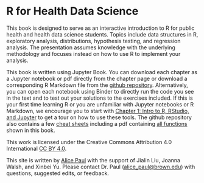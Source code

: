 # R for Health Data Science

This book is designed to serve as an interactive introduction to R for public health and health data science students. Topics include data structures in R, exploratory analysis, distributions, hypothesis testing, and regression analysis. The presentation assumes knowledge with the underlying methodology and focuses instead on how to use R to implement your analysis.  

This book is written using Jupyter Book. You can download each chapter as a Jupyter notebook or pdf directly from the chapter page or download a corresponding R Markdown file from the [github repository](https://github.com/alicepaul/r-for-health-data-science). Alternatively, you can open each notebook using Binder to directly run the code you see in the text and to test out your solutions to the exercises included. If this is your first time learning R or you are unfamiliar with Jupyter notebooks or R Markdown, we encourage you to start with [Chapter 1: Intro to R, RStudio, and Jupyter](book/1_intro_to_r) to get a tour on how to use these tools. The github repository also contains a few [cheat sheets](https://github.com/alicepaul/r-for-health-data-science/tree/main/book/docs) including a pdf containing [all functions](https://github.com/alicepaul/r-for-health-data-science/blob/main/book/docs/functions_cheat_sheet.pdf) shown in this book.

This work is licensed under the Creative Commons Attribution 4.0 International [CC BY 4.0](https://creativecommons.org/licenses/by/4.0/).   

This site is written by [Alice Paul](https://alicepaul.github.io/) with the support of Jialin Liu, Joanna Walsh, and Xinbei Yu. Please contact Dr. Paul (alice_paul@brown.edu) with questions, suggested edits, or feedback.

